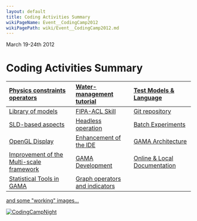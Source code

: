 ```yaml
---
layout: default
title: Coding Activities Summary
wikiPageName: Event__CodingCamp2012
wikiPagePath: wiki/Event__CodingCamp2012.md
---
```


March 19-24th 2012

# Coding Activities Summary

|[Physics constraints operators](Event__CP12traffic) | [Water-management tutorial](Event__CP12Water) | [Test Models & Language](Event__CP12Test)|
|:------------------------------------------------------|:-------------------------------------------------|:--------------------------------------------|
|[Library of models](Event__CP12Library)             | [FIPA-ACL Skill](Event__CP12FIPA)             | [Git repository](Event__CP12Git)         |
|[SLD-based aspects](Event__CP12SLD)                 | [Headless operation](Event__CP12Headless)     | [Batch Experiments](Event__CP12Batch)    |
|[OpenGL Display](Event__CP12OpenGL)                 | [Enhancement of the IDE](Event__CP12IDE)      | [GAMA Architecture](Event__CP12Archi)    |
|[Improvement of the Multi-scale framework](Event__CP12MultiScale) | [GAMA Development](Event__CP12Development)    | [Online & Local Documentation](Event__CP12Doc)|
|[Statistical Tools in GAMA](Event__CP12Stats)       | [Graph operators and indicators](Event__CP12Graph)|                                             |

[and some "working" images...](https://picasaweb.google.com/114770356492687537213/Hanoiwiki?authuser=0&authkey=Gv1sRgCIKj0ITH_KOyiwE&feat=directlink)

<a href='http://gama-platform.googlecode.com/files/IMG_1622.png' title='CodingCampNight'><img src='http://gama-platform.googlecode.com/files/IMG_1622.png' alt='CodingCampNight' /></a>
